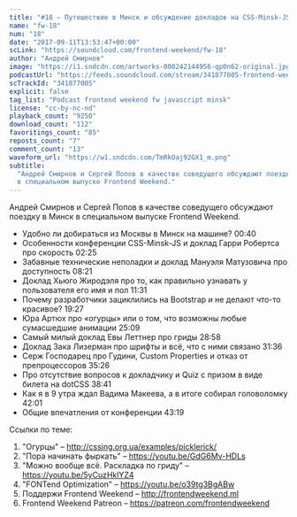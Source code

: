 ```yaml
---
title: "#18 – Путешествие в Минск и обсуждение докладов на CSS-Minsk-JS"
name: "fw-18"
num: "18"
date: "2017-09-11T13:53:47+00:00"
scLink: "https://soundcloud.com/frontend-weekend/fw-18"
author: "Андрей Смирнов"
image: "https://i1.sndcdn.com/artworks-000242144956-qp0n62-original.jpg"
podcastUrl: "https://feeds.soundcloud.com/stream/341877005-frontend-weekend-fw-18.m4a"
scTrackId: "341877005"
explicit: false
tag_list: "Podcast frontend weekend fw javascript minsk"
license: "cc-by-nc-nd"
playback_count: "9250"
download_count: "112"
favoritings_count: "85"
reposts_count: "7"
comment_count: "13"
waveform_url: "https://w1.sndcdn.com/TmRkOaj92GX1_m.png"
subtitle:
  "Андрей Смирнов и Сергей Попов в качестве соведущего обсуждают поездку в Минск
  в специальном выпуске Frontend Weekend."
---
```


Андрей Смирнов и Сергей Попов в качестве соведущего обсуждают поездку в Минск в
специальном выпуске Frontend Weekend.

- Удобно ли добираться из Москвы в Минск на машине?
  <timecode sec="40">00:40</timecode>
- Особенности конференции CSS-Minsk-JS и доклад Гарри Робертса про скорость
  <timecode sec="145">02:25</timecode>
- Забавные технические неполадки и доклад Мануэля Матузовича про доступность
  <timecode sec="501">08:21</timecode>
- Доклад Хьюго Жиродэля про то, как правильно узнавать у пользователя его имя и
  пол <timecode sec="691">11:31</timecode>
- Почему разработчики зациклились на Bootstrap и не делают что-то красивое?
  <timecode sec="1167">19:27</timecode>
- Юра Артюх про «огурцы» или о том, что возможны любые сумасшедшие анимации
  <timecode sec="1509">25:09</timecode>
- Самый милый доклад Евы Леттнер про гриды <timecode sec="1738">28:58</timecode>
- Доклад Зака Лизерман про шрифты и всё, что с ними связано
  <timecode sec="1896">31:36</timecode>
- Серж Господарец про Гудини, Custom Properties и отказ от препроцессоров
  <timecode sec="2126">35:26</timecode>
- Про отсутствие вопросов к докладчику и Quiz с призом в виде билета на dotCSS
  <timecode sec="2321">38:41</timecode>
- Как я в 9 утра ждал Вадима Макеева, а в итоге собирал головоломку
  <timecode sec="2521">42:01</timecode>
- Общие впечатления от конференции <timecode sec="2599">43:19</timecode>

Ссылки по теме:

1. "Огурцы" – <http://cssing.org.ua/examples/picklerick/>
2. "Пора начинать фыркать" – <https://youtu.be/GdG6Mv-HDLs>
3. "Можно вообще всё. Раскладка по гриду" – <https://youtu.be/5yCuzHklYZ4>
4. "FONTend Optimization" – <https://youtu.be/o39tg3BgABw>
5. Поддержи Frontend Weekend – <http://frontendweekend.ml>
6. Frontend Weekend Patreon – <https://patreon.com/frontendweekend>
